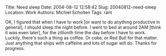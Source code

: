 Title: Need sleep
Date: 2004-08-12 12:58:42
Slug: 20040812-need-sleep
Location: Work
Authors: Michiel Scholten
Tags: rant

<p>OK, I figured that when I have to work [or want to do anything productive in general], I should sleep the night before. I went to bed at around 2AM [think it was even later], for the zillionth time the day before I have to work. Luckily, there's such a thing as coffee. Or coke, or Red Bull for that matter. Just anything that ships with caffeine and lots of sugar will do. Thanks for progress.</p>